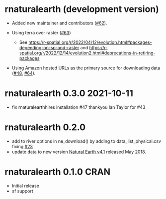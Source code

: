 # rnaturalearth (development version)

* Added new maintainer and contributors ([#62](https://github.com/ropensci/rnaturalearth/issues/62)).
  
* Using terra over raster ([#63](https://github.com/ropensci/rnaturalearth/pull/63))
  * See https://r-spatial.org/r/2022/04/12/evolution.html#packages-depending-on-sp-and-raster and https://r-spatial.org/r/2022/12/14/evolution2.html#deprecations-in-retiring-packages

* Using Amazon hosted URLs as the primary source for downloading data ([#48](https://github.com/ropensci/rnaturalearth/issues/48), [#64](https://github.com/ropensci/rnaturalearth/issues/64)).

# rnaturalearth 0.3.0 2021-10-11

* fix rnaturalearthhires installation #47 thankyou Ian Taylor for #43

# rnaturalearth 0.2.0

* add to river options in ne_download() by adding to data_list_physical.csv fixing [#23](https://github.com/ropensci/rnaturalearth/issues/23)
* update data to new version [Natural Earth v4.1](https://www.naturalearthdata.com/blog/miscellaneous/natural-earth-v4-1-0-release-notes/) released May 2018.

# rnaturalearth 0.1.0  CRAN

* Initial release
* sf support
